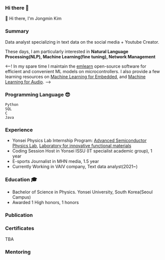 ### Hi there 👋
👋 Hi there, I'm Jongmin Kim

### Summary
Data analyst specializing in text data on the social media + Youtube Creator.

These days, I am particularly interested in **Natural Language Processing(NLP), Machine Learning(fine tuning), Network Management** 

<--!
In my spare time I maintain the [emlearn](https://emlearn.org) open-source software for efficient and convenient ML models on microcontrollers.
I also provide a few learning resources on [Machine Learning for Embedded](https://github.com/jonnor/embeddedml), and [Machine Learning for Audio](https://github.com/jonnor/machinehearing/). 
-->

### Programming Language 😎
    Python 
    SQL
    C
    Java

### Experience 
* Yonsei Physics Lab Internship Program: [Advanced Semiconductor Physics Lab](http://aspl.yonsei.ac.kr/), [Laboratory for innovative functional materials](https://sites.google.com/view/lifm349/professor)
* Coding Session Host in Yonsei ISSU (IT specialist academic group), 1 year
* E-sports Journalist in MHN media, 1.5 year
* Currently Working in VAIV company, Text data analyst(2021~)

### Education 🎓
* Bachelor of Science in Physics. Yonsei University, South Korea(Seoul Campus)
* Awarded 1 High honors, 1 honors

### Publication

### Certificates
TBA

### Mentoring
